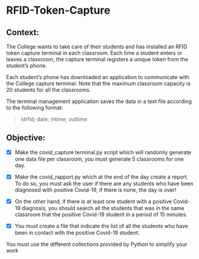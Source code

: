# RFID-Token-Capture

## Context: 
The College wants to take care of their students and has installed an 
RFID token capture terminal in each classroom. Each time a student enters or 
leaves a classroom, the capture terminal registers a unique token from the 
student’s phone.

Each student’s phone has downloaded an application to 
communicate with the College capture terminal. Note that the maximum 
classroom capacity is 20 students for all the classrooms.

The terminal management application saves the data in a text file 
according to the following format:

> idrfid; date; intime; outtime

## Objective:
- [x] Make the covid_capture terminal.py script which will randomly generate one data 
    file per classroom, you must generate 5 classrooms for one day.

- [x] Make the covid_rapport.py which at the end of the day create a report. To do so, 
    you must ask the user if there are any students who have been diagnosed with 
    positive Covid-19, if there is none, the day is over! 

- [x] On the other hand, if there is at least one student with a positive Covid-19 
    diagnosis, you should search all the students that was in the same classroom that 
    the positive Covid-19 student in a period of 15 minutes. 

- [x] You must create a file that indicate the list of all the students who have been in 
    contact with the positive Covid-19 student.

You must use the different collections provided by Python to simplify your work

